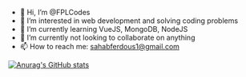 - 👋 Hi, I’m @FPLCodes
- 👀 I’m interested in web development and solving coding problems
- 🌱 I’m currently learning VueJS, MongoDB, NodeJS
- 💞️ I’m currently not looking to collaborate on anything
- 📫 How to reach me: sahabferdous1@gmail.com

[![Anurag's GitHub stats](https://github-readme-stats.vercel.app/api?username=FPLCodes&count_private=true)](https://github.com/anuraghazra/github-readme-stats)
<!---
FPLCodes/FPLCodes is a ✨ special ✨ repository because its `README.md` (this file) appears on your GitHub profile.
You can click the Preview link to take a look at your changes.
--->
